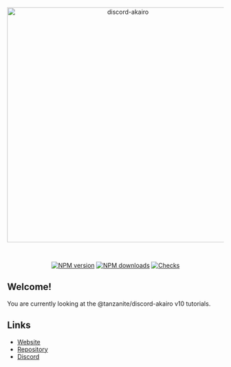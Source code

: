 <!-- markdownlint-disable MD026 MD033 MD041 -->
<div align="center">
  <br />
  <p>
    <a href="https://github.com/TanzaniteBot/discord-akairo/wiki"><img src="https://discord-akairo.github.io/static/logo.svg" width="546" alt="discord-akairo" /></a>
  </p>
  <br />
  <p>
    <a href="https://www.npmjs.com/package/@tanzanite/discord-akairo"><img src="https://img.shields.io/npm/v/@tanzanite/discord-akairo.svg?maxAge=3600" alt="NPM version" /></a>
    <a href="https://www.npmjs.com/package/@tanzanite/discord-akairo"><img src="https://img.shields.io/npm/dt/@tanzanite/discord-akairo.svg?maxAge=3600" alt="NPM downloads" /></a>
    <a href="https://github.com/TanzaniteBot/discord-akairo/actions"><img src="https://img.shields.io/github/actions/workflow/status/TanzaniteBot/discord-akairo/checks.yml?branch=master&label=checks" alt="Checks" /></a>
  </p>
  <!-- <p>
    <a href="https://www.npmjs.com/package/@tanzanite/discord-akairo"><img src="https://nodeico.herokuapp.com/@tazanite/discord-akairo.svg" alt="npm installnfo" /></a>
  </p> -->
</div>

## Welcome!

You are currently looking at the @tanzanite/discord-akairo v10 tutorials.

## Links

- [Website](https://github.com/TanzaniteBot/discord-akairo/wiki)
- [Repository](https://github.com/TanzaniteBot/discord-akairo)
- [Discord](https://discord.gg/7FpsYp2c47)
<!-- - [Changelog](https://github.com/discord-akairo/discord-akairo/releases) -->
